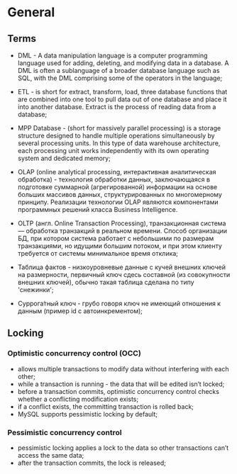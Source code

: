 # General

## Terms

- DML - A data manipulation language is a computer programming language used for adding, deleting, and modifying data in a database. 
A DML is often a sublanguage of a broader database language such as SQL, with the DML comprising some of the operators in the language;

- ETL - is short for extract, transform, load, three database functions that are combined into one tool to pull data out of one database and 
place it into another database. Extract is the process of reading data from a database;

- MPP Database - (short for massively parallel processing) is a storage structure designed to handle multiple operations simultaneously by 
several processing units. In this type of data warehouse architecture, each processing unit works independently with its own operating system 
and dedicated memory;

- OLAP (online analytical processing, интерактивная аналитическая обработка) - технология обработки данных, заключающаяся в подготовке суммарной 
(агрегированной) информации на основе больших массивов данных, структурированных по многомерному принципу. Реализации технологии OLAP являются 
компонентами программных решений класса Business Intelligence.

- OLTP (англ. Online Transaction Processing), транзакционная система — обработка транзакций в реальном времени. Способ организации БД, при 
котором система работает с небольшими по размерам транзакциями, но идущими большим потоком, и при этом клиенту требуется от системы минимальное 
время отклика;

- Таблица фактов - низкоуровневые данные с кучей внешних ключей на размерности, первичный ключ сдесь составной (из совокупности внешних ключей),
обычно такая таблица сделана по типу 'снежинки';

- Суррога́тный ключ - грубо говоря ключ не имеющий отношения к данным (пример id c автоинкрементом);

## Locking

### Optimistic concurrency control (OCC) 

- allows multiple transactions to modify data without interfering with each other; 
- while a transaction is running - the data that will be edited isn’t locked;
- before a transaction commits, optimistic concurrency control checks whether a conflicting modification exists;
- if a conflict exists, the committing transaction is rolled back;
- MySQL supports pessimistic locking by default;

### Pessimistic concurrency control

- pessimistic locking applies a lock to the data so other transactions can’t access the same data; 
- after the transaction commits, the lock is released;
